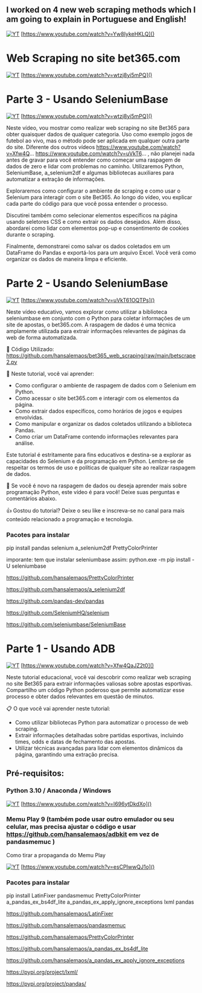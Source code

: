 ## I worked on 4 new web scraping methods which I am going to explain in Portuguese and English!


[![YT](https://i.ytimg.com/vi/Yw8IykeHKLQ/maxresdefault.jpg)](https://www.youtube.com/watch?v=Yw8IykeHKLQ)
[https://www.youtube.com/watch?v=Yw8IykeHKLQ]()


# Web Scraping no site bet365.com


[![YT](https://i.ytimg.com/vi/wtzj8yi5mPQ/maxresdefault.jpg)](https://www.youtube.com/watch?v=wtzj8yi5mPQ)
[https://www.youtube.com/watch?v=wtzj8yi5mPQ]()


# Parte 3 - Usando SeleniumBase

[![YT](https://i.ytimg.com/vi/wtzj8yi5mPQ/maxresdefault.jpg)](https://www.youtube.com/watch?v=wtzj8yi5mPQ)
[https://www.youtube.com/watch?v=wtzj8yi5mPQ]()

Neste vídeo, vou mostrar como realizar web scraping no site Bet365 para obter quaisquer dados de qualquer categoria. Uso como exemplo jogos de futebol ao vivo, mas o método pode ser aplicada em qualquer outra parte do site. Diferente dos outros vídeos https://www.youtube.com/watch?v=Xfw4Q... https://www.youtube.com/watch?v=uVkT6... , não planejei nada antes de gravar para você entender como começar uma raspagem de dados de zero e lidar com problemas no caminho. Utilizaremos Python, SeleniumBase, a_selenium2df e algumas bibliotecas auxiliares para automatizar a extração de informações.

Exploraremos como configurar o ambiente de scraping e como usar o Selenium para interagir com o site Bet365. Ao longo do vídeo, vou explicar cada parte do código para que você possa entender o processo.

Discutirei também como selecionar elementos específicos na página usando seletores CSS e como extrair os dados desejados. Além disso, abordarei como lidar com elementos pop-up e consentimento de cookies durante o scraping.

Finalmente, demonstrarei como salvar os dados coletados em um DataFrame do Pandas e exportá-los para um arquivo Excel. Você verá como organizar os dados de maneira limpa e eficiente.

# Parte 2 - Usando SeleniumBase

[![YT](https://i.ytimg.com/vi/uVkT61OQTPs/maxresdefault.jpg)](https://www.youtube.com/watch?v=uVkT61OQTPs)
[https://www.youtube.com/watch?v=uVkT61OQTPs]()

Neste vídeo educativo, vamos explorar como utilizar a biblioteca seleniumbase em conjunto com o Python para coletar informações de um site de apostas, o bet365.com. A raspagem de dados é uma técnica amplamente utilizada para extrair informações relevantes de páginas da web de forma automatizada.

🔗 Código Utilizado:
https://github.com/hansalemaos/bet365_web_scraping/raw/main/betscrape2.py

📌 Neste tutorial, você vai aprender:
- Como configurar o ambiente de raspagem de dados com o Selenium em Python.
- Como acessar o site bet365.com e interagir com os elementos da página.
- Como extrair dados específicos, como horários de jogos e equipes envolvidas.
- Como manipular e organizar os dados coletados utilizando a biblioteca Pandas.
- Como criar um DataFrame contendo informações relevantes para análise.

Este tutorial é estritamente para fins educativos e destina-se a explorar as capacidades do Selenium e da programação em Python. Lembre-se de respeitar os termos de uso e políticas de qualquer site ao realizar raspagem de dados.

🔔 Se você é novo na raspagem de dados ou deseja aprender mais sobre programação Python, este vídeo é para você! Deixe suas perguntas e comentários abaixo.

👍 Gostou do tutorial? Deixe o seu like e inscreva-se no canal para mais conteúdo relacionado a programação e tecnologia.


### Pacotes para instalar 

pip install pandas selenium a_selenium2df PrettyColorPrinter

imporante: tem que instalar seleniumbase assim:
python.exe -m pip install -U seleniumbase



https://github.com/hansalemaos/PrettyColorPrinter

https://github.com/hansalemaos/a_selenium2df

https://github.com/pandas-dev/pandas

https://github.com/SeleniumHQ/selenium

https://github.com/seleniumbase/SeleniumBase


# Parte 1 - Usando ADB

[![YT](https://i.ytimg.com/vi/Xfw4QaJZ2t0/maxresdefault.jpg)](https://www.youtube.com/watch?v=Xfw4QaJZ2t0)
[https://www.youtube.com/watch?v=Xfw4QaJZ2t0]()

Neste tutorial educacional, você vai descobrir como realizar web scraping no site Bet365 para extrair 
informações valiosas sobre apostas esportivas. Compartilho um código Python poderoso que permite 
automatizar esse processo e obter dados relevantes em questão de minutos.

📋 O que você vai aprender neste tutorial:

- Como utilizar bibliotecas Python para automatizar o processo de web scraping.
- Extrair informações detalhadas sobre partidas esportivas, incluindo times, odds e datas de fechamento das apostas.
- Utilizar técnicas avançadas para lidar com elementos dinâmicos da página, garantindo uma extração precisa.

## Pré-requisitos:

### Python 3.10 / Anaconda / Windows 

[![YT](https://i.ytimg.com/vi/I696ytDkdXo/maxresdefault.jpg)](https://www.youtube.com/watch?v=I696ytDkdXo)
[https://www.youtube.com/watch?v=I696ytDkdXo]()

### Memu Play 9 (também pode usar outro emulador ou seu celular, mas precisa ajustar o código e usar https://github.com/hansalemaos/adbkit em vez de pandasmemuc )

Como tirar a propaganda do Memu Play 

[![YT](https://i.ytimg.com/vi/esCPIwwQJ1o/maxresdefault.jpg)](https://www.youtube.com/watch?v=esCPIwwQJ1o)
[https://www.youtube.com/watch?v=esCPIwwQJ1o]()

### Pacotes para instalar 

pip install LatinFixer pandasmemuc PrettyColorPrinter a_pandas_ex_bs4df_lite a_pandas_ex_apply_ignore_exceptions lxml pandas

https://github.com/hansalemaos/LatinFixer

https://github.com/hansalemaos/pandasmemuc

https://github.com/hansalemaos/PrettyColorPrinter

https://github.com/hansalemaos/a_pandas_ex_bs4df_lite

https://github.com/hansalemaos/a_pandas_ex_apply_ignore_exceptions

https://pypi.org/project/lxml/

https://pypi.org/project/pandas/




